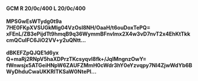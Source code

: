 #### GCM R 20/0c/400 L 20/0c/400
**MPSGwEsWTydg0t9a**<br/>**7HE0FKpXVSUGkMIg04VzOsl8NH/OaaH/t6ouDoxTePQ=**<br/>**xFEnL/ZB3ePijdTt9hmqB9q36WymmBFnvlmx2X4w3vD7nvT2x4EhKtTkkcmQCuIFC6JiO2VV+y2uQNtt...**<br/><br/>
**dBKEFZpQJQE1d6yx**<br/>**Q+maRj2RNpV5haXDPrzTKcsyqvl8fk+/JqlMngnzOwY=**<br/>**fWnwsjx5ATGeiHNpW6ZAUFZMmH0cWdr3hY0eYzvqpy7Nl4ZjwWdYb6BWyDhduCwaUKKRITKSaW0NtePl...**